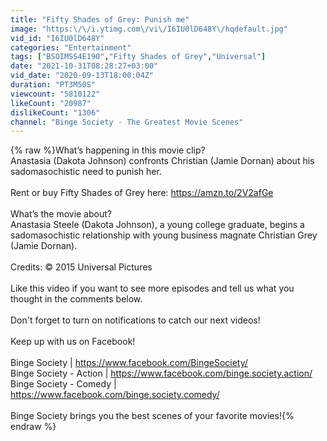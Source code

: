 ```yaml
---
title: "Fifty Shades of Grey: Punish me"
image: "https:\/\/i.ytimg.com\/vi\/I6IU0lD648Y\/hqdefault.jpg"
vid_id: "I6IU0lD648Y"
categories: "Entertainment"
tags: ["BSOIMSS4E190","Fifty Shades of Grey","Universal"]
date: "2021-10-31T08:28:27+03:00"
vid_date: "2020-09-13T18:00:04Z"
duration: "PT3M50S"
viewcount: "5810122"
likeCount: "20987"
dislikeCount: "1306"
channel: "Binge Society - The Greatest Movie Scenes"
---
```

{% raw %}What’s happening in this movie clip?<br />Anastasia (Dakota Johnson) confronts Christian (Jamie Dornan) about his sadomasochistic need to punish her. <br /><br />Rent or buy Fifty Shades of Grey here: <a rel="nofollow" target="blank" href="https://amzn.to/2V2afGe">https://amzn.to/2V2afGe</a> <br /><br />What’s the movie about? <br />Anastasia Steele (Dakota Johnson), a young college graduate, begins a sadomasochistic relationship with young business magnate Christian Grey (Jamie Dornan). <br /><br />Credits: © 2015 Universal Pictures<br /><br />Like this video if you want to see more episodes and tell us what you thought in the comments below.<br /><br />Don't forget to turn on notifications to catch our next videos!<br /><br />Keep up with us on Facebook!<br /><br />Binge Society | <a rel="nofollow" target="blank" href="https://www.facebook.com/BingeSociety/">https://www.facebook.com/BingeSociety/</a><br />Binge Society - Action | <a rel="nofollow" target="blank" href="https://www.facebook.com/binge.society.action/">https://www.facebook.com/binge.society.action/</a><br />Binge Society - Comedy | <a rel="nofollow" target="blank" href="https://www.facebook.com/binge.society.comedy/">https://www.facebook.com/binge.society.comedy/</a><br /><br />Binge Society brings you the best scenes of your favorite movies!{% endraw %}
